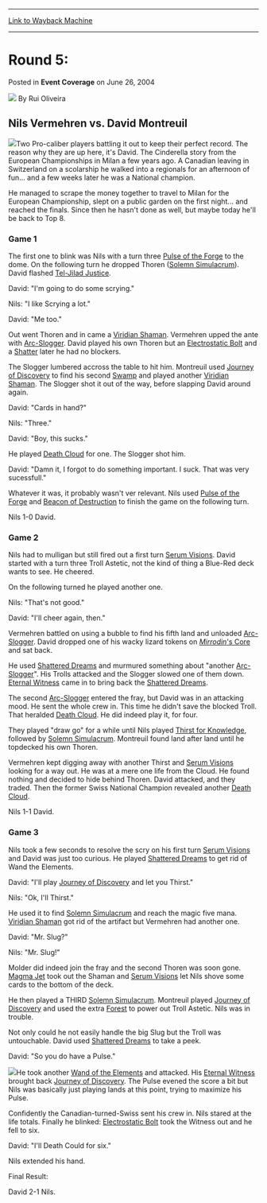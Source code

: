 
---
[Link to Wayback Machine](https://web.archive.org/web/20220626121850/https://magic.wizards.com/en/articles/archive/event-coverage/round-5-2004-06-26)

[_metadata_:author]:- "Rui Oliveira"
[_metadata_:description]:- "Nils Vermehren vs. David Montreuil Two Pro-caliber players battling it out to keep their perfect record. The reason why they are up here, it's David. The Cinderella story from the European Championships in Milan a few years ago. A Canadian leaving in Switzerland on a scolarship he walked into a regionals for an afternoon of fun... and a few weeks later he was a National"
[_metadata_:generator]:- "Drupal 7 (http://drupal.org)"
[_metadata_:node]:- "549211"
[_metadata_:publish_date]:- "2004-06-26"
[_metadata_:source]:- "div-main-content"
[_metadata_:title]:- "Round 5:"
[_metadata_:wayback_capture_timestamp]:- "2022-06-26 12:18:50"
[_metadata_:wayback_raw_url]:- "https://web.archive.org/web/20220626121850id_/https://magic.wizards.com/en/articles/archive/event-coverage/round-5-2004-06-26"
[_metadata_:wayback_url]:- "https://magic.wizards.com/en/articles/archive/event-coverage/round-5-2004-06-26"
---


Round 5:
========



 Posted in **Event Coverage**
 on June 26, 2004 






![](https://media.magic.wizards.com/styles/auth_small/public/generic-avatar-150_103.png)
By Rui Oliveira












Nils Vermehren vs. David Montreuil
----------------------------------


![](https://media.magic.wizards.com/image_legacy_migration/sideboard/images/gpzur04/fm4_1.jpg)Two Pro-caliber players battling it out to keep their perfect record. The reason why they are up here, it's David. The Cinderella story from the European Championships in Milan a few years ago. A Canadian leaving in Switzerland on a scolarship he walked into a regionals for an afternoon of fun... and a few weeks later he was a National champion.


He managed to scrape the money together to travel to Milan for the European Championship, slept on a public garden on the first night... and reached the finals. Since then he hasn't done as well, but maybe today he'll be back to Top 8.


### Game 1


The first one to blink was Nils with a turn three [Pulse of the Forge](https://gatherer.wizards.com/Pages/Card/Details.aspx?name=Pulse+of+the+Forge) to the dome. On the following turn he dropped Thoren ([Solemn Simulacrum](https://gatherer.wizards.com/Pages/Card/Details.aspx?name=Solemn+Simulacrum)). David flashed [Tel-Jilad Justice](https://gatherer.wizards.com/Pages/Card/Details.aspx?name=Tel-Jilad+Justice).


David: "I'm going to do some scrying."  

Nils: "I like Scrying a lot."  

David: "Me too."


Out went Thoren and in came a [Viridian Shaman](https://gatherer.wizards.com/Pages/Card/Details.aspx?name=Viridian+Shaman). Vermehren upped the ante with [Arc-Slogger](https://gatherer.wizards.com/Pages/Card/Details.aspx?name=Arc-Slogger). David played his own Thoren but an [Electrostatic Bolt](https://gatherer.wizards.com/Pages/Card/Details.aspx?name=Electrostatic+Bolt) and a [Shatter](https://gatherer.wizards.com/Pages/Card/Details.aspx?name=Shatter) later he had no blockers.


The Slogger lumbered accross the table to hit him. Montreuil used [Journey of Discovery](https://gatherer.wizards.com/Pages/Card/Details.aspx?name=Journey+of+Discovery) to find his second [Swamp](https://gatherer.wizards.com/Pages/Card/Details.aspx?name=Swamp) and played another [Viridian Shaman](https://gatherer.wizards.com/Pages/Card/Details.aspx?name=Viridian+Shaman). The Slogger shot it out of the way, before slapping David around again.


David: "Cards in hand?"  

Nils: "Three."  

David: "Boy, this sucks."


He played [Death Cloud](https://gatherer.wizards.com/Pages/Card/Details.aspx?name=Death+Cloud) for one. The Slogger shot him.


David: "Damn it, I forgot to do something important. I suck. That was very sucessfull."


Whatever it was, it probably wasn't ver relevant. Nils used [Pulse of the Forge](https://gatherer.wizards.com/Pages/Card/Details.aspx?name=Pulse+of+the+Forge) and [Beacon of Destruction](https://gatherer.wizards.com/Pages/Card/Details.aspx?name=Beacon+of+Destruction) to finish the game on the following turn.


Nils 1-0 David.


### Game 2


Nils had to mulligan but still fired out a first turn [Serum Visions](https://gatherer.wizards.com/Pages/Card/Details.aspx?name=Serum+Visions). David started with a turn three Troll Astetic, not the kind of thing a Blue-Red deck wants to see. He cheered.


On the following turned he played another one.


Nils: "That's not good."  

David: "I'll cheer again, then."


Vermehren battled on using a bubble to find his fifth land and unloaded [Arc-Slogger](https://gatherer.wizards.com/Pages/Card/Details.aspx?name=Arc-Slogger). David dropped one of his wacky lizard tokens on [*Mirrodin*'s Core](https://gatherer.wizards.com/Pages/Card/Details.aspx?name=Mirrodin%27s+Core) and sat back.


He used [Shattered Dreams](https://gatherer.wizards.com/Pages/Card/Details.aspx?name=Shattered+Dreams) and murmured something about "another [Arc-Slogger](https://gatherer.wizards.com/Pages/Card/Details.aspx?name=Arc-Slogger)". His Trolls attacked and the Slogger slowed one of them down. [Eternal Witness](https://gatherer.wizards.com/Pages/Card/Details.aspx?name=Eternal+Witness) came in to bring back the [Shattered Dreams](https://gatherer.wizards.com/Pages/Card/Details.aspx?name=Shattered+Dreams).


The second [Arc-Slogger](https://gatherer.wizards.com/Pages/Card/Details.aspx?name=Arc-Slogger) entered the fray, but David was in an attacking mood. He sent the whole crew in. This time he didn't save the blocked Troll. That heralded [Death Cloud](https://gatherer.wizards.com/Pages/Card/Details.aspx?name=Death+Cloud). He did indeed play it, for four.


They played "draw go" for a while until Nils played [Thirst for Knowledge](https://gatherer.wizards.com/Pages/Card/Details.aspx?name=Thirst+for+Knowledge), followed by [Solemn Simulacrum](https://gatherer.wizards.com/Pages/Card/Details.aspx?name=Solemn+Simulacrum). Montreuil found land after land until he topdecked his own Thoren.


Vermehren kept digging away with another Thirst and [Serum Visions](https://gatherer.wizards.com/Pages/Card/Details.aspx?name=Serum+Visions) looking for a way out. He was at a mere one life from the Cloud. He found nothing and decided to hide behind Thoren. David attacked, and they traded. Then the former Swiss National Champion revealed another [Death Cloud](https://gatherer.wizards.com/Pages/Card/Details.aspx?name=Death+Cloud).


Nils 1-1 David.


### Game 3


Nils took a few seconds to resolve the scry on his first turn [Serum Visions](https://gatherer.wizards.com/Pages/Card/Details.aspx?name=Serum+Visions) and David was just too curious. He played [Shattered Dreams](https://gatherer.wizards.com/Pages/Card/Details.aspx?name=Shattered+Dreams) to get rid of Wand the Elements.


David: "I'll play [Journey of Discovery](https://gatherer.wizards.com/Pages/Card/Details.aspx?name=Journey+of+Discovery) and let you Thirst."  

Nils: "Ok, I'll Thirst."


He used it to find [Solemn Simulacrum](https://gatherer.wizards.com/Pages/Card/Details.aspx?name=Solemn+Simulacrum) and reach the magic five mana. [Viridian Shaman](https://gatherer.wizards.com/Pages/Card/Details.aspx?name=Viridian+Shaman) got rid of the artifact but Vermehren had another one.


David: "Mr. Slug?"  

Nils: "Mr. Slug!"


Molder did indeed join the fray and the second Thoren was soon gone. [Magma Jet](https://gatherer.wizards.com/Pages/Card/Details.aspx?name=Magma+Jet) took out the Shaman and [Serum Visions](https://gatherer.wizards.com/Pages/Card/Details.aspx?name=Serum+Visions) let Nils shove some cards to the bottom of the deck.


He then played a THIRD [Solemn Simulacrum](https://gatherer.wizards.com/Pages/Card/Details.aspx?name=Solemn+Simulacrum). Montreuil played [Journey of Discovery](https://gatherer.wizards.com/Pages/Card/Details.aspx?name=Journey+of+Discovery) and used the extra [Forest](https://gatherer.wizards.com/Pages/Card/Details.aspx?name=Forest) to power out Troll Astetic. Nils was in trouble.


Not only could he not easily handle the big Slug but the Troll was untouchable. David used [Shattered Dreams](https://gatherer.wizards.com/Pages/Card/Details.aspx?name=Shattered+Dreams) to take a peek.


David: "So you do have a Pulse."


![](https://media.magic.wizards.com/image_legacy_migration/sideboard/images/gpzur04/fm4_2.jpg)He took another [Wand of the Elements](https://gatherer.wizards.com/Pages/Card/Details.aspx?name=Wand+of+the+Elements) and attacked. His [Eternal Witness](https://gatherer.wizards.com/Pages/Card/Details.aspx?name=Eternal+Witness) brought back [Journey of Discovery](https://gatherer.wizards.com/Pages/Card/Details.aspx?name=Journey+of+Discovery). The Pulse evened the score a bit but Nils was basically just playing lands at this point, trying to maximize his Pulse.


Confidently the Canadian-turned-Swiss sent his crew in. Nils stared at the life totals. Finally he blinked: [Electrostatic Bolt](https://gatherer.wizards.com/Pages/Card/Details.aspx?name=Electrostatic+Bolt) took the Witness out and he fell to six.


David: "I'll Death Could for six."


Nils extended his hand.


Final Result:  

David 2-1 Nils.








